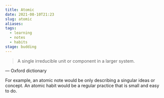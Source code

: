 ```yaml
---
title: Atomic
date: 2021-08-10T21:23
slug: atomic
aliases:
tags:
  - learning
  - notes
  - habits
stage: budding
---
```


> A single irreducible unit or component in a larger system.

— Oxford dictionary

For example, an atomic note would be only describing a singular ideas or concept. An atomic habit would be a regular practice that is small and easy to do.
